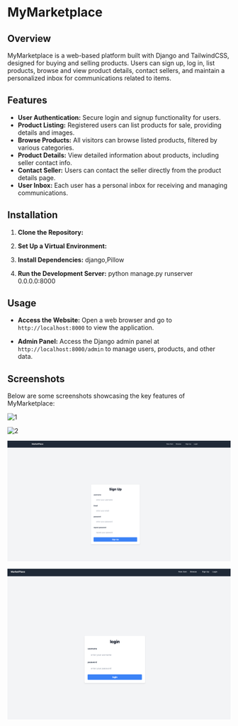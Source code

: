 # MyMarketplace

## Overview

MyMarketplace is a web-based platform built with Django and TailwindCSS, designed for buying and selling products. Users can sign up, log in, list products, browse and view product details, contact sellers, and maintain a personalized inbox for communications related to items.

## Features

- **User Authentication:** Secure login and signup functionality for users.
- **Product Listing:** Registered users can list products for sale, providing details and images.
- **Browse Products:** All visitors can browse listed products, filtered by various categories.
- **Product Details:** View detailed information about products, including seller contact info.
- **Contact Seller:** Users can contact the seller directly from the product details page.
- **User Inbox:** Each user has a personal inbox for receiving and managing communications.

## Installation

1. **Clone the Repository:**

2. **Set Up a Virtual Environment:**

3. **Install Dependencies:**
   django,Pillow


4. **Run the Development Server:**
	python manage.py runserver 0.0.0.0:8000

## Usage

- **Access the Website:**
Open a web browser and go to `http://localhost:8000` to view the application.

- **Admin Panel:**
Access the Django admin panel at `http://localhost:8000/admin` to manage users, products, and other data.

## Screenshots

Below are some screenshots showcasing the key features of MyMarketplace:

![1](screenshoots/1.png)

![2](screenshoots/2.png)

![3](screenshoots/3.png)

![4](screenshoots/4.png)





